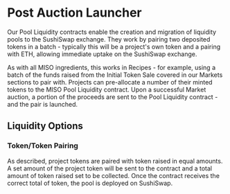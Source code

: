 # Post Auction Launcher

Our Pool Liquidity contracts enable the creation and migration of liquidity pools to the SushiSwap exchange. They work by pairing two deposited tokens in a batch - typically this will be a project's own token and a pairing with ETH, allowing immediate uptake on the SushiSwap exchange.

As with all MISO ingredients, this works in Recipes - for example, using a batch of the funds raised from the Initial Token Sale covered in our Markets sections to pair with. Projects can pre-allocate a number of their minted tokens to the MISO Pool Liquidity contract. Upon a successful Market auction, a portion of the proceeds are sent to the Pool Liquidity contract - and the pair is launched.

## Liquidity Options

### Token/Token Pairing

As described, project tokens are paired with token raised in equal amounts. A set amount of the project token will be sent to the contract and a total amount of token raised set to be collected. Once the contract receives the correct total of token, the pool is deployed on SushiSwap.
